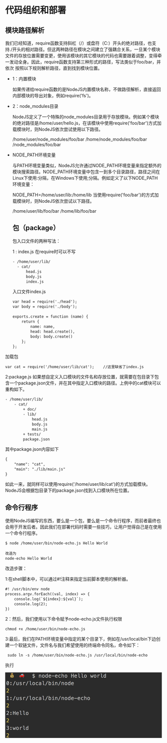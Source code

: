 # 代码组织和部署

## 模块路径解析
我们已经知道，require函数支持斜杠（/）或盘符（C:）开头的绝对路径，也支持./开头的相对路径。但这两种路径在模块之间建立了强耦合关系，一旦某个模块文件的存放位置需要变更，使用该模块的其它模块的代码也需要跟着调整，变得牵一发动全身。因此，require函数支持第三种形式的路径，写法类似于foo/bar，并 依次 按照以下规则解析路径，直到找到模块位置。

* 1：内置模块

  如果传递给require函数的是NodeJS内置模块名称，不做路径解析，直接返回内部模块的导出对象，例如require('fs')。

* 2：node_modules目录

  NodeJS定义了一个特殊的node_modules目录用于存放模块。例如某个模块的绝对路径是/home/user/hello.js，在该模块中使用require('foo/bar')方式加载模块时，则NodeJS依次尝试使用以下路径。

  /home/user/node_modules/foo/bar
  /home/node_modules/foo/bar
  /node_modules/foo/bar

* NODE_PATH环境变量

  与PATH环境变量类似，NodeJS允许通过NODE_PATH环境变量来指定额外的模块搜索路径。NODE_PATH环境变量中包含一到多个目录路径，路径之间在Linux下使用:分隔，在Windows下使用;分隔。例如定义了以下NODE_PATH环境变量：

  NODE_PATH=/home/user/lib:/home/lib
  当使用require('foo/bar')的方式加载模块时，则NodeJS依次尝试以下路径。

  /home/user/lib/foo/bar
  /home/lib/foo/bar


  ## 包（package）
  包入口文件的两种写法：

  1 : index.js 在require时可以不写

  ```
  - /home/user/lib/
    - cat/
        head.js
        body.js
        index.js
  ```

  入口文件index.js
  ```
  var head = require('./head');
  var body = require('./body');

  exports.create = function (name) {
      return {
          name: name,
          head: head.create(),
          body: body.create()
      };
  };
  ```
加载包

```
var cat = require('/home/user/lib/cat');    //这里缺省了index.js
```


2:package.js
如果想自定义入口模块的文件名和存放位置，就需要在包目录下包含一个package.json文件，并在其中指定入口模块的路径。上例中的cat模块可以重构如下。

```
- /home/user/lib/
    - cat/
        + doc/
        - lib/
            head.js
            body.js
            main.js
        + tests/
        package.json
```

其中package.json内容如下

```
{
    "name": "cat",
    "main": "./lib/main.js"
}
```

如此一来，就同样可以使用require('/home/user/lib/cat')的方式加载模块。NodeJS会根据包目录下的package.json找到入口模块所在位置。

## 命令行程序
使用NodeJS编写的东西，要么是一个包，要么是一个命令行程序，而前者最终也会用于开发后者。因此我们在部署代码时需要一些技巧，让用户觉得自己是在使用一个命令行程序。


```
$ node /home/user/bin/node-echo.js Hello World

改造为
node-echo Hello World
```
改造步骤：

1:在shell脚本中，可以通过#!注释来指定当前脚本使用的解析器。

```
#! /usr/bin/env node
process.argv.forEach((val, index) => {
	console.log(`${index}:${val}`);
	console.log(2);
})
```

2：然后，我们使用以下命令赋予node-echo.js文件执行权限
```
chmod +x /home/user/bin/node-echo.js
```

3:最后，我们在PATH环境变量中指定的某个目录下，例如在/usr/local/bin下边创建一个软链文件，文件名与我们希望使用的终端命令同名，命令如下：
```
 sudo ln -s /home/user/bin/node-echo.js /usr/local/bin/node-echo
```

执行

![](assets/markdown-img-paste-20190326224247990.png)

